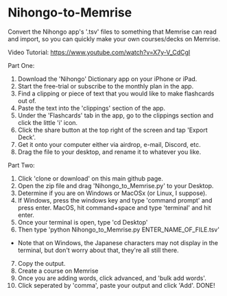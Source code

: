 # Nihongo-to-Memrise
Convert the Nihongo app's '.tsv' files to something that Memrise can read and import, so you can quickly make your own courses/decks on Memrise.

Video Tutorial: https://www.youtube.com/watch?v=X7y-V_CdCgI

Part One:
1. Download the 'Nihongo' Dictionary app on your iPhone or iPad.
2. Start the free-trial or subscribe to the monthly plan in the app.
3. Find a clipping or piece of text that you would like to make flashcards out of.
4. Paste the text into the 'clippings' section of the app.
5. Under the 'Flashcards' tab in the app, go to the clippings section and click the little 'i' icon.
6. Click the share button at the top right of the screen and tap 'Export Deck'. 
7. Get it onto your computer either via airdrop, e-mail, Discord, etc.
8. Drag the file to your desktop, and rename it to whatever you like.

Part Two:
1. Click 'clone or download' on this main github page.
2. Open the zip file and drag 'Nihongo_to_Memrise.py' to your Desktop.
3. Determine if you are on Windows or MacOSx (or Linux, I suppose).
4. If Windows, press the windows key and type 'command prompt' and press enter. MacOS, hit command+space and type 'terminal' and hit enter.
5. Once your terminal is open, type 'cd Desktop'
6. Then type 'python Nihongo_to_Memrise.py ENTER_NAME_OF_FILE.tsv'
  - Note that on Windows, the Japanese characters may not display in the terminal, but don't worry about that, they're all still there.
7. Copy the output. 
8. Create a course on Memrise
9. Once you are adding words, click advanced, and 'bulk add words'.
10. Click seperated by 'comma', paste your output and click 'Add'.
DONE!
